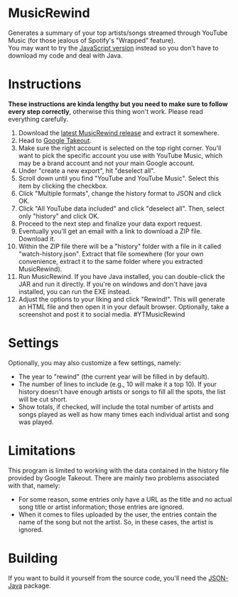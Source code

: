 # MusicRewind
 Generates a summary of your top artists/songs streamed through YouTube Music (for those jealous of Spotify's "Wrapped" feature).  
 You may want to try the [JavaScript version](https://github.com/pyorox/MusicRewindJS) instead so you don't have to download my code and deal with Java.

# Instructions
 **These instructions are kinda lengthy but you need to make sure to follow every step correctly**, otherwise this thing won't work. Please read everything carefully.
 1. Download the [latest MusicRewind release](https://github.com/pyorox/MusicRewind/releases) and extract it somewhere.
 2. Head to [Google Takeout](https://takeout.google.com/settings/takeout).
 3. Make sure the right account is selected on the top right corner. You'll want to pick the specific account you use with YouTube Music, which may be a brand account and not your main Google account.
 4. Under "create a new export", hit "deselect all".
 5. Scroll down until you find "YouTube and YouTube Music". Select this item by clicking the checkbox.
 6. Click "Multiple formats", change the history format to JSON and click OK.
 7. Click "All YouTube data included" and click "deselect all". Then, select only "history" and click OK.
 8. Proceed to the next step and finalize your data export request.
 9. Eventually you'll get an email with a link to download a ZIP file. Download it.
 10. Within the ZIP file there will be a "history" folder with a file in it called "watch-history.json". Extract that file somewhere (for your own convenience, extract it to the same folder where you extracted MusicRewind).
 11. Run MusicRewind. If you have Java installed, you can double-click the JAR and run it directly. If you're on windows and don't have java installed, you can run the EXE instead.
 12. Adjust the options to your liking and click "Rewind!". This will generate an HTML file and then open it in your default browser. Optionally, take a screenshot and post it to social media. \#YTMusicRewind

# Settings
 Optionally, you may also customize a few settings, namely:
 - The year to "rewind" (the current year will be filled in by default).
 - The number of lines to include (e.g., 10 will make it a top 10). If your history doesn't have enough artists or songs to fill all the spots, the list will be cut short.
 - Show totals, if checked, will include the total number of artists and songs played as well as how many times each individual artist and song was played.

# Limitations
 This program is limited to working with the data contained in the history file provided by Google Takeout. There are mainly two problems associated with that, namely:
 - For some reason, some entries only have a URL as the title and no actual song title or artist information; those entries are ignored.
 - When it comes to files uploaded by the user, the entries contain the name of the song but not the artist. So, in these cases, the artist is ignored.

# Building
 If you want to build it yourself from the source code, you'll need the [JSON-Java](https://github.com/stleary/JSON-java) package.
